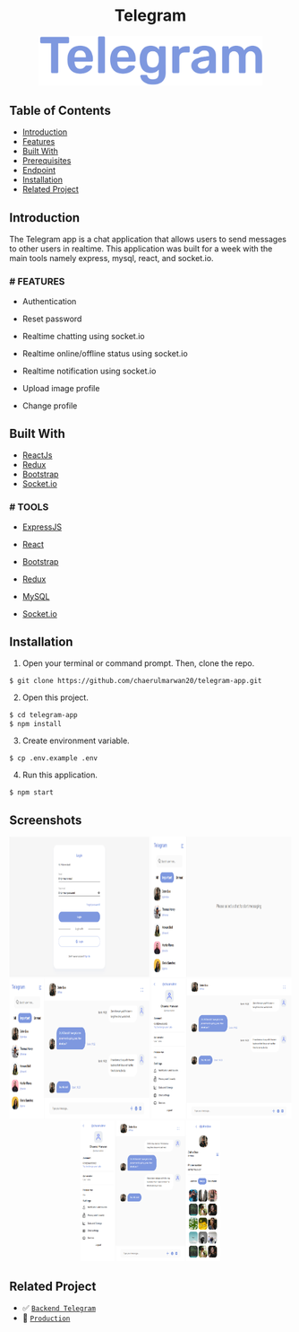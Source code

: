 <h1 align="center">Telegram</h1>
<p align="center">
  <a href="https://chatting-telegram.netlify.app/" target="_blank"><img src="./src/assets/screenshots/Telegram.png"  width="400" alt="Telegram" border="0" /></a>
</p>

## Table of Contents

- [Introduction](#introduction)
- [Features](#features)
- [Built With](#built-with)
- [Prerequisites](#prerequisites)
- [Endpoint](#endpoint)
- [Installation](#installation)
- [Related Project](#related-project)

## Introduction

The Telegram app is a chat application that allows users to send messages to other users in realtime. This application was built for a week with the main tools namely express, mysql, react, and socket.io.

### # FEATURES

- Authentication

- Reset password

- Realtime chatting using socket.io

- Realtime online/offline status using socket.io

- Realtime notification using socket.io

- Upload image profile

- Change profile

## Built With

- [ReactJs](https://reactjs.org/)
- [Redux](https://redux.js.org/)
- [Bootstrap](https://getbootstrap.com/)
- [Socket.io](https://socket.io/)

### # TOOLS

- [ExpressJS](http://expressjs.com/)

- [React](https://reactjs.org/)

- [Bootstrap](https://getbootstrap.com/)

- [Redux](https://redux.js.org/)

- [MySQL](https://www.mysql.com/)

- [Socket.io](https://socket.io/)

## Installation

1. Open your terminal or command prompt. Then, clone the repo.

```
$ git clone https://github.com/chaerulmarwan20/telegram-app.git
```

2. Open this project.

```
$ cd telegram-app
$ npm install
```

3. Create environment variable.

```
$ cp .env.example .env
```

4. Run this application.

```
$ npm start
```

## Screenshots

<p align="center">
  <span>
    <img width="250" height="250" src="./src/assets/screenshots/Login.png">   
    <img width="250" height="250" src="./src/assets/screenshots/Chat1.png">   
    <img width="250" height="250" src="./src/assets/screenshots/Chat2.png">   
    <img width="250" height="250" src="./src/assets/screenshots/Chat3.png">   
    <img width="250" height="250" src="./src/assets/screenshots/Chat4.png">   
  </span>
</p>

## Related Project

- :white_check_mark: [`Backend Telegram`](https://github.com/chaerulmarwan20/telegram-app-backend)
- :rocket: [`Production`](https://chatting-telegram.netlify.app/)
